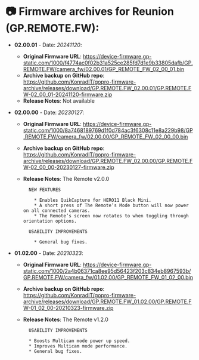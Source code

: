 # 📷 Firmware archives for Reunion (GP.REMOTE.FW):

- **02.00.01** - Date: *20241120*:
	- **Original Firmware URL**: https://device-firmware.gp-static.com/1000/f4774ac0f02b31a525ce285fd7d1e9b33805dafb/GP.REMOTE.FW/camera_fw/02.00.01/GP_REMOTE_FW_02_00_01.bin
	- **Archive backup on GitHub repo**: https://github.com/KonradIT/gopro-firmware-archive/releases/download/GP.REMOTE.FW_02.00.01/GP.REMOTE.FW-02_00_01-20241120-firmware.zip
	- **Release Notes**:
            Not available
			
			
- **02.00.00** - Date: *20230127*:
	- **Original Firmware URL**: https://device-firmware.gp-static.com/1000/8a7468189769d1f0d784ac3f6308c11e8a229b98/GP.REMOTE.FW/camera_fw/02.00.00/GP_REMOTE_FW_02_00_00.bin
	- **Archive backup on GitHub repo**: https://github.com/KonradIT/gopro-firmware-archive/releases/download/GP.REMOTE.FW_02.00.00/GP.REMOTE.FW-02_00_00-20230127-firmware.zip
	- **Release Notes**:
            The Remote v2.0.0
			
			NEW FEATURES
			
			  * Enables QuikCapture for HERO11 Black Mini. 
			  * A short press of The Remote’s Mode button will now power on all connected cameras. 
			  * The Remote’s screen now rotates to when toggling through orientation options.
			
			USABILITY IMPROVEMENTS
			
			  * General bug fixes. 
			
			
- **01.02.00** - Date: *20210323*:
	- **Original Firmware URL**: https://device-firmware.gp-static.com/1000/2a4b06371ca8ee95d56423f203c834eb8967593b/GP.REMOTE.FW/camera_fw/01.02.00/GP_REMOTE_FW_01_02_00.bin
	- **Archive backup on GitHub repo**: https://github.com/KonradIT/gopro-firmware-archive/releases/download/GP.REMOTE.FW_01.02.00/GP.REMOTE.FW-01_02_00-20210323-firmware.zip
	- **Release Notes**:
			The Remote v1.2.0
			
			USABILITY IMPROVEMENTS
			
			* Boosts Multicam mode power up speed.
			* Improves Multicam mode performance. 
			* General bug fixes.

